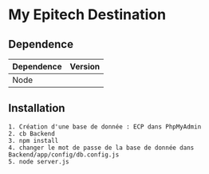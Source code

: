 # My Epitech Destination



## Dependence
Dependence         |Version
-------------------|-------             
Node               |


## Installation
```
1. Création d'une base de donnée : ECP dans PhpMyAdmin
2. cb Backend
3. npm install
4. changer le mot de passe de la base de donnée dans Backend/app/config/db.config.js
5. node server.js
```

